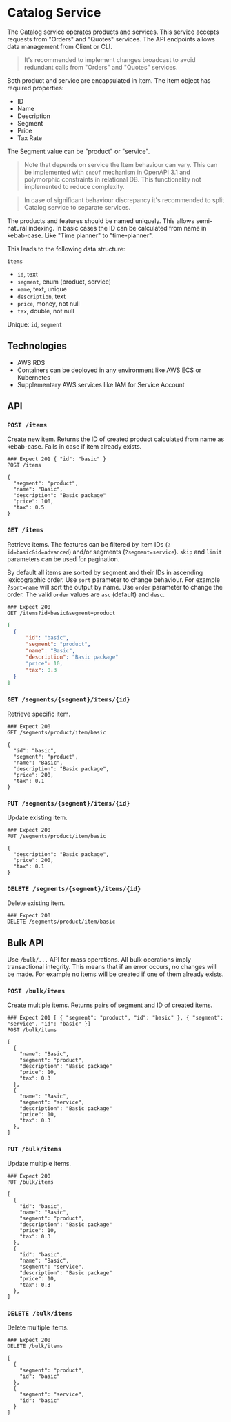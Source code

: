 # Catalog Service

The Catalog service operates products and services. This service accepts requests from "Orders" and "Quotes" services.
The API endpoints allows data management from Client or CLI.

> It's recommended to implement changes broadcast to avoid redundant calls from "Orders" and "Quotes" services.

Both product and service are encapsulated in Item. The Item object has required properties:

- ID
- Name
- Description
- Segment
- Price
- Tax Rate

The Segment value can be "product" or "service".

> Note that depends on service the Item behaviour can vary. This can be implemented with `oneOf` mechanism in 
> OpenAPI 3.1 and polymorphic constraints in relational DB. This functionality not implemented to reduce complexity.

> In case of significant behaviour discrepancy it's recommended to split Catalog service to separate services. 

The products and features should be named uniquely. This allows semi-natural indexing. In basic cases the ID can be
calculated from name in kebab-case. Like "Time planner" to "time-planner".

This leads to the following data structure:

`items`

- `id`, text
- `segment`, enum (product, service)
- `name`, text, unique
- `description`, text
- `price`, money, not null
- `tax`, double, not null

Unique: `id`, `segment`

## Technologies

- AWS RDS
- Containers can be deployed in any environment like AWS ECS or Kubernetes
- Supplementary AWS services like IAM for Service Account

## API

### `POST /items`

Create new item. Returns the ID of created product calculated from name 
as kebab-case. Fails in case if item already exists.

```http request
### Expect 201 { "id": "basic" }
POST /items

{
  "segment": "product",
  "name": "Basic",
  "description": "Basic package"
  "price": 100,
  "tax": 0.5
}
```

### `GET /items`

Retrieve items. The features can be filtered by Item IDs (`?id=basic&id=advanced`) and/or segments 
(`?segment=service`). `skip` and `limit` parameters can be used for pagination.

By default all items are sorted by segment and their IDs in ascending lexicographic order. Use `sort` parameter
to change behaviour. For example `?sort=name` will sort the output by name. Use `order` parameter to change the order.
The valid `order` values are `asc` (default) and `desc`.

```http request
### Expect 200
GET /items?id=basic&segment=product
```
```json
[
  {
      "id": "basic",
      "segment": "product",
      "name": "Basic",
      "description": "Basic package"
      "price": 10,
      "tax": 0.3
  }
]
```

### `GET /segments/{segment}/items/{id}`

Retrieve specific item.

```http request
### Expect 200
GET /segments/product/item/basic

{
  "id": "basic",
  "segment": "product",
  "name": "Basic",
  "description": "Basic package",
  "price": 200,
  "tax": 0.1
}
```

### `PUT /segments/{segment}/items/{id}`

Update existing item.

```http request
### Expect 200
PUT /segments/product/item/basic

{
  "description": "Basic package",
  "price": 200,
  "tax": 0.1
}
```

### `DELETE /segments/{segment}/items/{id}`

Delete existing item.

```http request
### Expect 200
DELETE /segments/product/item/basic
```

## Bulk API

Use `/bulk/...` API for mass operations. All bulk operations imply transactional integrity. This means that 
if an error occurs, no changes will be made. For example no items will be created if one of them already exists.

### `POST /bulk/items`

Create multiple items. Returns pairs of segment and ID of created items.

```http request
### Expect 201 [ { "segment": "product", "id": "basic" }, { "segment": "service", "id": "basic" }]
POST /bulk/items

[
  {
    "name": "Basic",
    "segment": "product",
    "description": "Basic package"
    "price": 10,
    "tax": 0.3
  },
  {
    "name": "Basic",
    "segment": "service",
    "description": "Basic package"
    "price": 10,
    "tax": 0.3
  },
]
```

### `PUT /bulk/items`

Update multiple items.

```http request
### Expect 200
PUT /bulk/items

[
  {
    "id": "basic",
    "name": "Basic",
    "segment": "product",
    "description": "Basic package"
    "price": 10,
    "tax": 0.3
  },
  {
    "id": "basic",
    "name": "Basic",
    "segment": "service",
    "description": "Basic package"
    "price": 10,
    "tax": 0.3
  },
]
```

### `DELETE /bulk/items`

Delete multiple items.

```http request
### Expect 200
DELETE /bulk/items

[ 
  { 
    "segment": "product",
    "id": "basic" 
  },
  { 
    "segment": "service",
    "id": "basic"
  }
]
```
